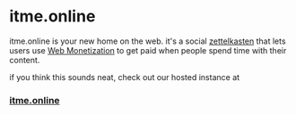 # itme.online

itme.online is your new home on the web. it's a social
[zettelkasten](https://zettelkasten.de/) that lets users use [Web
Monetization](https://webmonetization.org/) to get paid when people
spend time with their content.

if you think this sounds neat, check out our hosted instance at

### [itme.online](https://itme.online)
